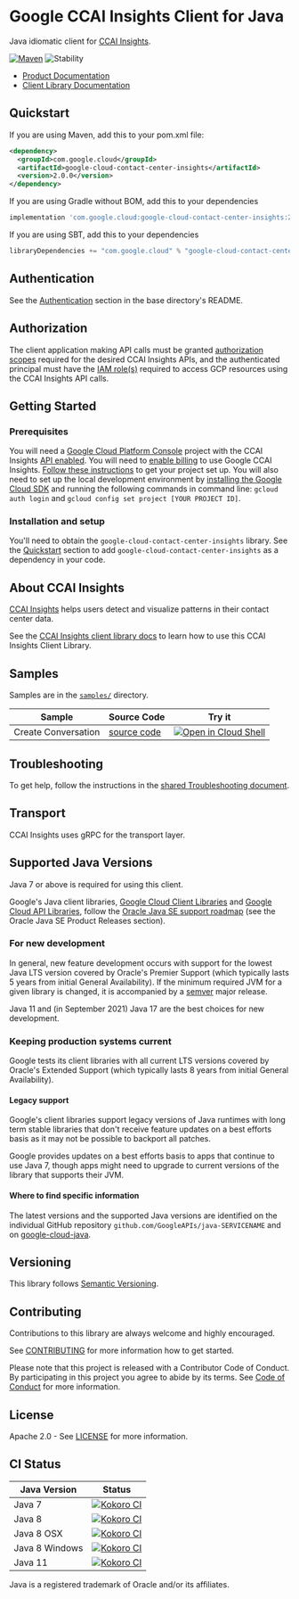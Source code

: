 # Google CCAI Insights Client for Java

Java idiomatic client for [CCAI Insights][product-docs].

[![Maven][maven-version-image]][maven-version-link]
![Stability][stability-image]

- [Product Documentation][product-docs]
- [Client Library Documentation][javadocs]


## Quickstart


If you are using Maven, add this to your pom.xml file:


```xml
<dependency>
  <groupId>com.google.cloud</groupId>
  <artifactId>google-cloud-contact-center-insights</artifactId>
  <version>2.0.0</version>
</dependency>
```

If you are using Gradle without BOM, add this to your dependencies

```Groovy
implementation 'com.google.cloud:google-cloud-contact-center-insights:2.0.0'
```

If you are using SBT, add this to your dependencies

```Scala
libraryDependencies += "com.google.cloud" % "google-cloud-contact-center-insights" % "2.0.0"
```

## Authentication

See the [Authentication][authentication] section in the base directory's README.

## Authorization

The client application making API calls must be granted [authorization scopes][auth-scopes] required for the desired CCAI Insights APIs, and the authenticated principal must have the [IAM role(s)][predefined-iam-roles] required to access GCP resources using the CCAI Insights API calls.

## Getting Started

### Prerequisites

You will need a [Google Cloud Platform Console][developer-console] project with the CCAI Insights [API enabled][enable-api].
You will need to [enable billing][enable-billing] to use Google CCAI Insights.
[Follow these instructions][create-project] to get your project set up. You will also need to set up the local development environment by
[installing the Google Cloud SDK][cloud-sdk] and running the following commands in command line:
`gcloud auth login` and `gcloud config set project [YOUR PROJECT ID]`.

### Installation and setup

You'll need to obtain the `google-cloud-contact-center-insights` library.  See the [Quickstart](#quickstart) section
to add `google-cloud-contact-center-insights` as a dependency in your code.

## About CCAI Insights


[CCAI Insights][product-docs]  helps users detect and visualize patterns in their contact center data.

See the [CCAI Insights client library docs][javadocs] to learn how to
use this CCAI Insights Client Library.





## Samples

Samples are in the [`samples/`](https://github.com/googleapis/java-contact-center-insights/tree/master/samples) directory.

| Sample                      | Source Code                       | Try it |
| --------------------------- | --------------------------------- | ------ |
| Create Conversation | [source code](https://github.com/googleapis/java-contact-center-insights/blob/master/samples/snippets/src/main/java/com/example/contactcenterinsights/CreateConversation.java) | [![Open in Cloud Shell][shell_img]](https://console.cloud.google.com/cloudshell/open?git_repo=https://github.com/googleapis/java-contact-center-insights&page=editor&open_in_editor=samples/snippets/src/main/java/com/example/contactcenterinsights/CreateConversation.java) |



## Troubleshooting

To get help, follow the instructions in the [shared Troubleshooting document][troubleshooting].

## Transport

CCAI Insights uses gRPC for the transport layer.

## Supported Java Versions

Java 7 or above is required for using this client.

Google's Java client libraries,
[Google Cloud Client Libraries][cloudlibs]
and
[Google Cloud API Libraries][apilibs],
follow the
[Oracle Java SE support roadmap][oracle]
(see the Oracle Java SE Product Releases section).

### For new development

In general, new feature development occurs with support for the lowest Java
LTS version covered by  Oracle's Premier Support (which typically lasts 5 years
from initial General Availability). If the minimum required JVM for a given
library is changed, it is accompanied by a [semver][semver] major release.

Java 11 and (in September 2021) Java 17 are the best choices for new
development.

### Keeping production systems current

Google tests its client libraries with all current LTS versions covered by
Oracle's Extended Support (which typically lasts 8 years from initial
General Availability).

#### Legacy support

Google's client libraries support legacy versions of Java runtimes with long
term stable libraries that don't receive feature updates on a best efforts basis
as it may not be possible to backport all patches.

Google provides updates on a best efforts basis to apps that continue to use
Java 7, though apps might need to upgrade to current versions of the library
that supports their JVM.

#### Where to find specific information

The latest versions and the supported Java versions are identified on
the individual GitHub repository `github.com/GoogleAPIs/java-SERVICENAME`
and on [google-cloud-java][g-c-j].

## Versioning


This library follows [Semantic Versioning](http://semver.org/).



## Contributing


Contributions to this library are always welcome and highly encouraged.

See [CONTRIBUTING][contributing] for more information how to get started.

Please note that this project is released with a Contributor Code of Conduct. By participating in
this project you agree to abide by its terms. See [Code of Conduct][code-of-conduct] for more
information.


## License

Apache 2.0 - See [LICENSE][license] for more information.

## CI Status

Java Version | Status
------------ | ------
Java 7 | [![Kokoro CI][kokoro-badge-image-1]][kokoro-badge-link-1]
Java 8 | [![Kokoro CI][kokoro-badge-image-2]][kokoro-badge-link-2]
Java 8 OSX | [![Kokoro CI][kokoro-badge-image-3]][kokoro-badge-link-3]
Java 8 Windows | [![Kokoro CI][kokoro-badge-image-4]][kokoro-badge-link-4]
Java 11 | [![Kokoro CI][kokoro-badge-image-5]][kokoro-badge-link-5]

Java is a registered trademark of Oracle and/or its affiliates.

[product-docs]: https://cloud.google.com/dialogflow/priv/docs/insights/
[javadocs]: https://googleapis.dev/java/google-cloud-contact-center-insights/latest/index.html
[kokoro-badge-image-1]: http://storage.googleapis.com/cloud-devrel-public/java/badges/java-contact-center-insights/java7.svg
[kokoro-badge-link-1]: http://storage.googleapis.com/cloud-devrel-public/java/badges/java-contact-center-insights/java7.html
[kokoro-badge-image-2]: http://storage.googleapis.com/cloud-devrel-public/java/badges/java-contact-center-insights/java8.svg
[kokoro-badge-link-2]: http://storage.googleapis.com/cloud-devrel-public/java/badges/java-contact-center-insights/java8.html
[kokoro-badge-image-3]: http://storage.googleapis.com/cloud-devrel-public/java/badges/java-contact-center-insights/java8-osx.svg
[kokoro-badge-link-3]: http://storage.googleapis.com/cloud-devrel-public/java/badges/java-contact-center-insights/java8-osx.html
[kokoro-badge-image-4]: http://storage.googleapis.com/cloud-devrel-public/java/badges/java-contact-center-insights/java8-win.svg
[kokoro-badge-link-4]: http://storage.googleapis.com/cloud-devrel-public/java/badges/java-contact-center-insights/java8-win.html
[kokoro-badge-image-5]: http://storage.googleapis.com/cloud-devrel-public/java/badges/java-contact-center-insights/java11.svg
[kokoro-badge-link-5]: http://storage.googleapis.com/cloud-devrel-public/java/badges/java-contact-center-insights/java11.html
[stability-image]: https://img.shields.io/badge/stability-ga-green
[maven-version-image]: https://img.shields.io/maven-central/v/com.google.cloud/google-cloud-contact-center-insights.svg
[maven-version-link]: https://search.maven.org/search?q=g:com.google.cloud%20AND%20a:google-cloud-contact-center-insights&core=gav
[authentication]: https://github.com/googleapis/google-cloud-java#authentication
[auth-scopes]: https://developers.google.com/identity/protocols/oauth2/scopes
[predefined-iam-roles]: https://cloud.google.com/iam/docs/understanding-roles#predefined_roles
[iam-policy]: https://cloud.google.com/iam/docs/overview#cloud-iam-policy
[developer-console]: https://console.developers.google.com/
[create-project]: https://cloud.google.com/resource-manager/docs/creating-managing-projects
[cloud-sdk]: https://cloud.google.com/sdk/
[troubleshooting]: https://github.com/googleapis/google-cloud-common/blob/master/troubleshooting/readme.md#troubleshooting
[contributing]: https://github.com/googleapis/java-contact-center-insights/blob/master/CONTRIBUTING.md
[code-of-conduct]: https://github.com/googleapis/java-contact-center-insights/blob/master/CODE_OF_CONDUCT.md#contributor-code-of-conduct
[license]: https://github.com/googleapis/java-contact-center-insights/blob/master/LICENSE
[enable-billing]: https://cloud.google.com/apis/docs/getting-started#enabling_billing
[enable-api]: https://console.cloud.google.com/flows/enableapi?apiid=contactcenterinsights.googleapis.com
[libraries-bom]: https://github.com/GoogleCloudPlatform/cloud-opensource-java/wiki/The-Google-Cloud-Platform-Libraries-BOM
[shell_img]: https://gstatic.com/cloudssh/images/open-btn.png

[semver]: https://semver.org/
[cloudlibs]: https://cloud.google.com/apis/docs/client-libraries-explained
[apilibs]: https://cloud.google.com/apis/docs/client-libraries-explained#google_api_client_libraries
[oracle]: https://www.oracle.com/java/technologies/java-se-support-roadmap.html
[g-c-j]: http://github.com/googleapis/google-cloud-java
